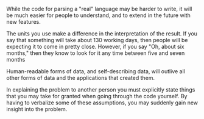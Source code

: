 
While the code for parsing a "real" language may be harder to write, it will be much easier for people to understand, and to extend in the future with new features.

The units you use make a difference in the interpretation of the result. If you say that something will take about 130 working days, then people will be expecting it to come in pretty close. However, if you say "Oh, about six months," then they know to look for it any time between five and seven months

Human-readable forms of data, and self-describing data, will outlive all other forms of data and the applications that created them.

In explaining the problem to another person you must explicitly state things that you may take for granted when going through the code yourself. By having to verbalize some of these assumptions, you may suddenly gain new insight into the problem.
